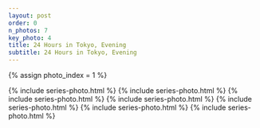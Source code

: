```yaml
---
layout: post
order: 0
n_photos: 7
key_photo: 4
title: 24 Hours in Tokyo, Evening
subtitle: 24 Hours in Tokyo, Evening
---
```


{% assign photo_index = 1 %}

{% include series-photo.html %}
{% include series-photo.html %}
{% include series-photo.html %}
{% include series-photo.html %}
{% include series-photo.html %}
{% include series-photo.html %}
{% include series-photo.html %}
